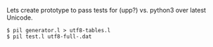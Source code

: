 Lets create prototype to pass tests for (upp?) vs. python3 over latest Unicode.
```
$ pil generator.l > utf8-tables.l
$ pil test.l utf8-full-.dat
```

